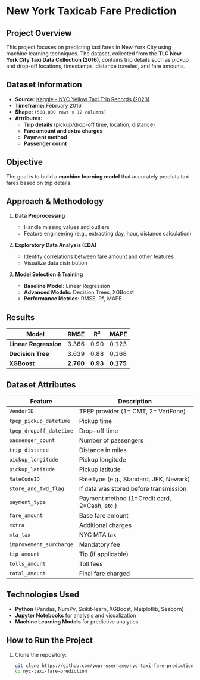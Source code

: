 
# **New York Taxicab Fare Prediction**  

## **Project Overview**  
This project focuses on predicting taxi fares in New York City using machine learning techniques. The dataset, collected from the **TLC New York City Taxi Data Collection (2016)**, contains trip details such as pickup and drop-off locations, timestamps, distance traveled, and fare amounts.  

## **Dataset Information**  
- **Source:** [Kaggle - NYC Yellow Taxi Trip Records (2023)](https://www.kaggle.com/datasets/nagasai524/nyc-taxi-trip-records-from-jan-2023-to-jun-2023)  
- **Timeframe:** February 2016  
- **Shape:** `(500,000 rows × 12 columns)`  
- **Attributes:**  
  - **Trip details** (pickup/drop-off time, location, distance)  
  - **Fare amount and extra charges**  
  - **Payment method**  
  - **Passenger count**  

## **Objective**  
The goal is to build a **machine learning model** that accurately predicts taxi fares based on trip details.  

## **Approach & Methodology**  
1. **Data Preprocessing**  
   - Handle missing values and outliers  
   - Feature engineering (e.g., extracting day, hour, distance calculation)  

2. **Exploratory Data Analysis (EDA)**  
   - Identify correlations between fare amount and other features  
   - Visualize data distribution  

3. **Model Selection & Training**  
   - **Baseline Model:** Linear Regression  
   - **Advanced Models:** Decision Trees, XGBoost  
   - **Performance Metrics:** RMSE, R², MAPE  

## **Results**  
| Model | RMSE | R² | MAPE |  
|-----------------|------|------|------|  
| **Linear Regression** | 3.366 | 0.90 | 0.123 |  
| **Decision Tree** | 3.639 | 0.88 | 0.168 |  
| **XGBoost** | **2.760** | **0.93** | **0.175** |  

## **Dataset Attributes**  
| Feature | Description |  
|----------------|-----------------------------------------------------------------|  
| `VendorID` | TPEP provider (1= CMT, 2= VeriFone) |  
| `tpep_pickup_datetime` | Pickup time |  
| `tpep_dropoff_datetime` | Drop-off time |  
| `passenger_count` | Number of passengers |  
| `trip_distance` | Distance in miles |  
| `pickup_longitude` | Pickup longitude |  
| `pickup_latitude` | Pickup latitude |  
| `RateCodeID` | Rate type (e.g., Standard, JFK, Newark) |  
| `store_and_fwd_flag` | If data was stored before transmission |  
| `payment_type` | Payment method (1=Credit card, 2=Cash, etc.) |  
| `fare_amount` | Base fare amount |  
| `extra` | Additional charges |  
| `mta_tax` | NYC MTA tax |  
| `improvement_surcharge` | Mandatory fee |  
| `tip_amount` | Tip (if applicable) |  
| `tolls_amount` | Toll fees |  
| `total_amount` | Final fare charged |  

## **Technologies Used**  
- **Python** (Pandas, NumPy, Scikit-learn, XGBoost, Matplotlib, Seaborn)  
- **Jupyter Notebooks** for analysis and visualization  
- **Machine Learning Models** for predictive analytics  

## **How to Run the Project**  
1. Clone the repository:  
   ```bash
   git clone https://github.com/your-username/nyc-taxi-fare-prediction.git
   cd nyc-taxi-fare-prediction
